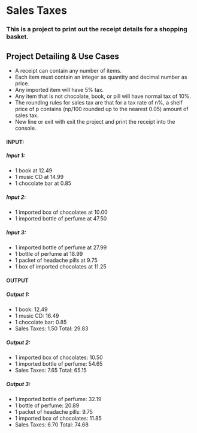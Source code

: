 # Sales Taxes 

### This is a project to print out the receipt details for a shopping basket. 


## Project Detailing & Use Cases

*	A receipt can contain any number of items.
*	Each item must contain an integer as quantity and decimal number as price.
*	Any imported item will have 5% tax.
* 	Any item that is not chocolate, book, or pill will have normal tax of 10%.
*	The rounding rules for sales tax are that for a tax rate of n%, a shelf price of p contains (np/100 rounded up to the nearest 0.05) amount of sales tax.
*	New line or exit with exit the project and print the receipt into the console. 

#### INPUT: 

##### Input 1: 
*	1 book at 12.49 
*	1 music CD at 14.99 
*	1 chocolate bar at 0.85 

##### Input 2: 
*	1 imported box of chocolates at 10.00 
*	1 imported bottle of perfume at 47.50 

#####  Input 3: 
*	1 imported bottle of perfume at 27.99 
*	1 bottle of perfume at 18.99 
*	1 packet of headache pills at 9.75 
*	1 box of imported chocolates at 11.25 

#### OUTPUT 

##### Output 1: 
*	1 book: 12.49 
*	1 music CD: 16.49 
*	1 chocolate bar: 0.85 
*	Sales Taxes: 1.50 Total: 29.83

##### Output 2: 
*	1 imported box of chocolates: 10.50 
*	1 imported bottle of perfume: 54.65 
*	Sales Taxes: 7.65 Total: 65.15

##### Output 3: 
*	1 imported bottle of perfume: 32.19 
*	1 bottle of perfume: 20.89 
*	1 packet of headache pills: 9.75 
*	1 imported box of chocolates: 11.85 
*	Sales Taxes: 6.70 Total: 74.68


 